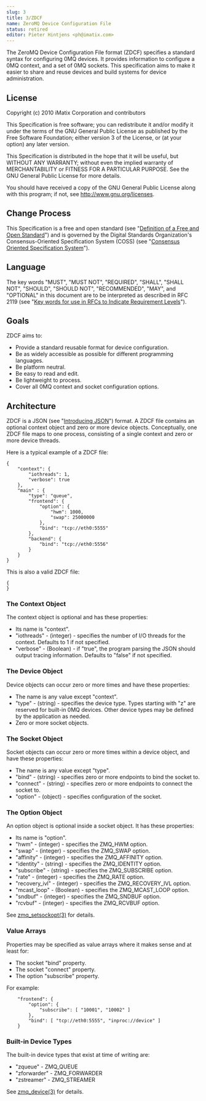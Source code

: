 ```yaml
---
slug: 3
title: 3/ZDCF
name: ZeroMQ Device Configuration File
status: retired
editor: Pieter Hintjens <ph@imatix.com>
---
```


The ZeroMQ Device Configuration File format (ZDCF) specifies a standard syntax for configuring 0MQ devices.  It provides information to configure a 0MQ context, and a set of 0MQ sockets.  This specification aims to make it easier to share and reuse devices and build systems for device administration.

## License

Copyright (c) 2010 iMatix Corporation and contributors

This Specification is free software; you can redistribute it and/or modify it under the terms of the GNU General Public License as published by the Free Software Foundation; either version 3 of the License, or (at your option) any later version.

This Specification is distributed in the hope that it will be useful, but WITHOUT ANY WARRANTY; without even the implied warranty of MERCHANTABILITY or FITNESS FOR A PARTICULAR PURPOSE. See the GNU General Public License for more details.

You should have received a copy of the GNU General Public License along with this program; if not, see <http://www.gnu.org/licenses>.

## Change Process

This Specification is a free and open standard (see "[Definition of a Free and Open Standard](http://www.digistan.org/open-standard:definition)") and is governed by the Digital Standards Organization's Consensus-Oriented Specification System (COSS) (see "[Consensus Oriented Specification System](http://www.digistan.org/spec:1/COSS)").

## Language

The key words "MUST", "MUST NOT", "REQUIRED", "SHALL", "SHALL NOT", "SHOULD", "SHOULD NOT", "RECOMMENDED",  "MAY", and "OPTIONAL" in this document are to be interpreted as described in RFC 2119 (see "[Key words for use in RFCs to Indicate Requirement Levels](http://tools.ietf.org/html/rfc2119)").

## Goals

ZDCF aims to:

* Provide a standard reusable format for device configuration.
* Be as widely accessible as possible for different programming languages.
* Be platform neutral.
* Be easy to read and edit.
* Be lightweight to process.
* Cover all 0MQ context and socket configuration options.

## Architecture

ZDCF is a JSON (see "[Introducing JSON](http://json.org/)") format.  A ZDCF file contains an optional context object and zero or more device objects.  Conceptually, one ZDCF file maps to one process, consisting of a single context and zero or more device threads.

Here is a typical example of a ZDCF file:

```
{
    "context": {
        "iothreads": 1,
        "verbose": true
    },
    "main" : {
        "type": "queue",
        "frontend": {
            "option": {
                "hwm": 1000,
                "swap": 25000000
            },
            "bind": "tcp://eth0:5555"
        },
        "backend": {
            "bind": "tcp://eth0:5556"
        }
    }
}
```

This is also a valid ZDCF file:

```
{
}
```

### The Context Object

The context object is optional and has these properties:

* Its name is "context".
* "iothreads" - (integer) - specifies the number of I/O threads for the context.  Defaults to 1 if not specified.
* "verbose" - (Boolean) - if "true", the program parsing the JSON should output tracing information.  Defaults to "false" if not specified.

### The Device Object

Device objects can occur zero or more times and have these properties:

* The name is any value except "context".
* "type" - (string) - specifies the device type.  Types starting with "z" are reserved for built-in 0MQ devices.  Other device types may be defined by the application as needed.
* Zero or more socket objects.

### The Socket Object

Socket objects can occur zero or more times within a device object, and have these properties:

* The name is any value except "type".
* "bind" - (string) - specifies zero or more endpoints to bind the socket to.
* "connect" - (string) - specifies zero or more endpoints to connect the socket to.
* "option" - (object) - specifies configuration of the socket.

### The Option Object

An option object is optional inside a socket object.  It has these properties:

* Its name is "option".
* "hwm" - (integer) - specifies the ZMQ_HWM option.
* "swap" - (integer) - specifies the ZMQ_SWAP option.
* "affinity" - (integer) - specifies the ZMQ_AFFINITY option.
* "identity" - (string) - specifies the ZMQ_IDENTITY option.
* "subscribe" - (string) - specifies the ZMQ_SUBSCRIBE option.
* "rate" - (integer) - specifies the ZMQ_RATE option.
* "recovery_ivl" - (integer) - specifies the ZMQ_RECOVERY_IVL option.
* "mcast_loop" - (Boolean) - specifies the ZMQ_MCAST_LOOP option.
* "sndbuf" - (integer) - specifies the ZMQ_SNDBUF option.
* "rcvbuf" - (integer) - specifies the ZMQ_RCVBUF option.

See [zmq_setsockopt(3)](http://api.zeromq.org/zmq_setsockopt.html) for details.

### Value Arrays

Properties may be specified as value arrays where it makes sense and at least for:

* The socket "bind" property.
* The socket "connect" property.
* The option "subscribe" property.

For example:

```
    "frontend": {
        "option": {
            "subscribe": [ "10001", "10002" ]
        },
        "bind": [ "tcp://eth0:5555", "inproc://device" ]
    }
```

### Built-in Device Types

The built-in device types that exist at time of writing are:

* "zqueue" - ZMQ_QUEUE
* "zforwarder" - ZMQ_FORWARDER
* "zstreamer" - ZMQ_STREAMER

See [zmq_device(3)](http://api.zeromq.org/zmq_device.html) for details.
